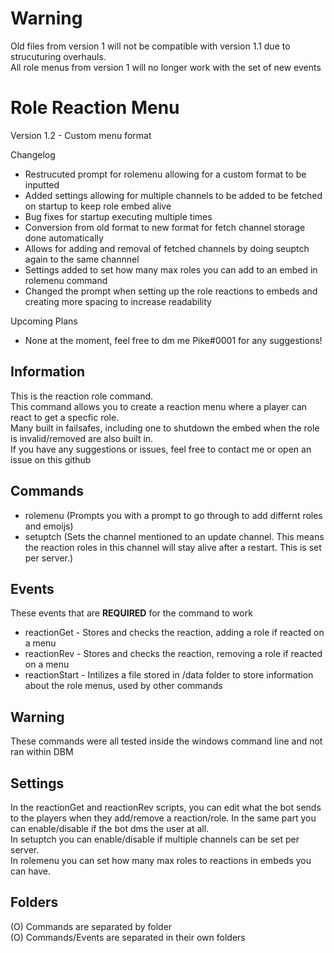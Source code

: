 # Warning
Old files from version 1 will not be compatible with version 1.1 due to strucuturing overhauls.  
All role menus from version 1 will no longer work with the set of new events  
  
# Role Reaction Menu
Version 1.2 - Custom menu format

Changelog
- Restrucuted prompt for rolemenu allowing for a custom format to be inputted  
- Added settings allowing for multiple channels to be added to be fetched on startup to keep role embed alive  
- Bug fixes for startup executing multiple times  
- Conversion from old format to new format for fetch channel storage done automatically  
- Allows for adding and removal of fetched channels by doing seuptch again to the same channnel  
- Settings added to set how many max roles you can add to an embed in rolemenu command
- Changed the prompt when setting up the role reactions to embeds and creating more spacing to increase readability
  
Upcoming Plans  
- None at the moment, feel free to dm me Pike#0001 for any suggestions!
  
## Information
This is the reaction role command.  
This command allows you to create a reaction menu where a player can react to get a specfic role.  
Many built in failsafes, including one to shutdown the embed when the role is invalid/removed are also built in.  
If you have any suggestions or issues, feel free to contact me or open an issue on this github  

## Commands
- rolemenu (Prompts you with a prompt to go through to add differnt roles and emoijs)
- setuptch (Sets the channel mentioned to an update channel. This means the reaction roles in this channel will stay alive after a restart. This is set per server.)

## Events
These events that are **REQUIRED** for the command to work

- reactionGet - Stores and checks the reaction, adding a role if reacted on a menu
- reactionRev - Stores and checks the reaction, removing a role if reacted on a menu
- reactionStart - Intilizes a file stored in /data folder to store information about the role menus, used by other commands
  
## Warning
These commands were all tested inside the windows command line and not ran within DBM  

## Settings
In the reactionGet and reactionRev scripts, you can edit what the bot sends to the players when they add/remove a reaction/role.
In the same part you can enable/disable if the bot dms the user at all.  
In setuptch you can enable/disable if multiple channels can be set per server.  
In rolemenu you can set how many max roles to reactions in embeds you can have.  

## Folders
(O) Commands are separated by folder  
(O) Commands/Events are separated in their own folders


